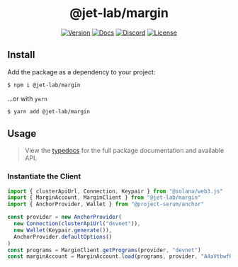 <div align="center">
  <h1>@jet-lab/margin</h1>

[![Version](https://img.shields.io/npm/v/@jet-lab/margin?color=red)](https://www.npmjs.com/package/@jet-lab/margin/)
[![Docs](https://img.shields.io/badge/doc-typedocs-success)](https://jet-lab.github.io/margin/)
[![Discord](https://img.shields.io/discord/833805114602291200?color=blueviolet)](https://discord.gg/RW2hsqwfej)
[![License](https://img.shields.io/github/license/jet-lab/jet-v2?color=blue)](./LICENSE)

</div>

## Install

Add the package as a dependency to your project:

```bash
$ npm i @jet-lab/margin
```

...or with `yarn`

```bash
$ yarn add @jet-lab/margin
```

## Usage

> View the [typedocs](https://jet-lab.github.io/margin/) for the full package documentation and available API.

### Instantiate the Client

```ts
import { clusterApiUrl, Connection, Keypair } from "@solana/web3.js"
import { MarginAccount, MarginClient } from "@jet-lab/margin"
import { AnchorProvider, Wallet } from "@project-serum/anchor"

const provider = new AnchorProvider(
  new Connection(clusterApiUrl("devnet")),
  new Wallet(Keypair.generate()),
  AnchorProvider.defaultOptions()
)
const programs = MarginClient.getPrograms(provider, "devnet")
const marginAccount = MarginAccount.load(programs, provider, "A4aVtbwfHDX2RsGyoLMe7jQqeTuFmMhGTqHYNUZ9cpB5", 0)
```
